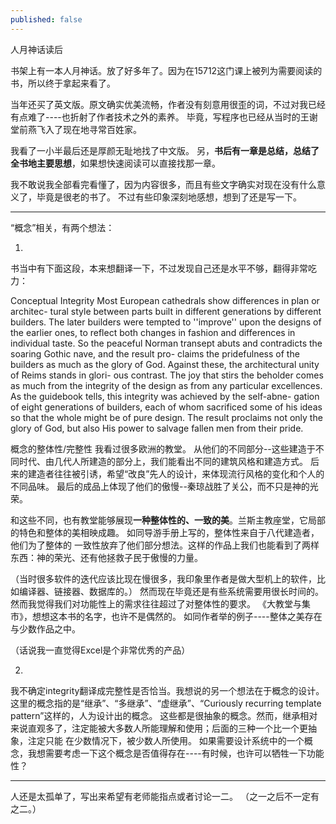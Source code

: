 ```yaml
---
published: false
---
```


人月神话读后

书架上有一本人月神话。放了好多年了。因为在15712这门课上被列为需要阅读的书，所以终于拿起来看了。

当年还买了英文版。原文确实优美流畅，作者没有刻意用很歪的词，不过对我已经有点难了----也折射了作者技术之外的素养。
毕竟，写程序也已经从当时的王谢堂前燕飞入了现在地寻常百姓家。

我看了一小半最后还是厚颜无耻地找了中文版。
另，**书后有一章是总结，总结了全书地主要思想**，如果想快速阅读可以直接找那一章。

我不敢说我全部看完看懂了，因为内容很多，而且有些文字确实对现在没有什么意义了，毕竟是很老的书了。
不过有些印象深刻地感想，想到了还是写一下。

---------------


“概念”相关，有两个想法：

1. 
书当中有下面这段，本来想翻译一下，不过发现自己还是水平不够，翻得非常吃力：

Conceptual Integrity
Most European cathedrals show differences in plan or architec-
tural style between parts built in different generations by different
builders. The later builders were tempted to ''improve'' upon the
designs of the earlier ones, to reflect both changes in fashion and
differences in individual taste. So the peaceful Norman transept
abuts and contradicts the soaring Gothic nave, and the result pro-
claims the pridefulness of the builders as much as the glory of
God.
Against these, the architectural unity of Reims stands in glori-
ous contrast. The joy that stirs the beholder comes as much from
the integrity of the design as from any particular excellences. As
the guidebook tells, this integrity was achieved by the self-abne-
gation of eight generations of builders, each of whom sacrificed
some of his ideas so that the whole might be of pure design. The
result proclaims not only the glory of God, but also His power to
salvage fallen men from their pride.

概念的整体性/完整性
我看过很多欧洲的教堂。
从他们的不同部分--这些建造于不同时代、由几代人所建造的部分上，我们能看出不同的建筑风格和建造方式。
后来的建造者往往被引诱，希望“改良”先人的设计，来体现流行风格的变化和个人的不同品味。
最后的成品上体现了他们的傲慢--秦琼战胜了关公，而不只是神的光荣。

和这些不同，也有教堂能够展现**一种整体性的、一致的美**。兰斯主教座堂，它局部的特色和整体的美相映成趣。
如同导游手册上写的，整体性来自于八代建造者，他们为了整体的
一致性放弃了他们部分想法。这样的作品上我们也能看到了两样东西：神的荣光、还有他拯救子民于傲慢的力量。

（当时很多软件的迭代应该比现在慢很多，我印象里作者是做大型机上的软件，比如编译器、链接器、数据库的。）
然而现在毕竟还是有些系统需要用很长时间的。然而我觉得我们对功能性上的需求往往超过了对整体性的要求。
《大教堂与集市》，想想这本书的名字，也许不是偶然的。
如同作者举的例子----整体之美存在与少数作品之中。

（话说我一直觉得Excel是个非常优秀的产品）

2. 
我不确定integrity翻译成完整性是否恰当。我想说的另一个想法在于概念的设计。
这里的概念指的是“继承”、“多继承”、“虚继承”、“Curiously recurring template pattern”这样的，人为设计出的概念。
这些都是很抽象的概念。然而，继承相对来说直观多了，注定能被大多数人所能理解和使用；后面的三种一个比一个更抽象，注定只能
在少数情况下，被少数人所使用。
如果需要设计系统中的一个概念，我想需要考虑一下这个概念是否值得存在----有时候，也许可以牺牲一下功能性？


---------------

人还是太孤单了，写出来希望有老师能指点或者讨论一二。
（之一之后不一定有之二。）
